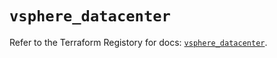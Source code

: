 # `vsphere_datacenter`

Refer to the Terraform Registory for docs: [`vsphere_datacenter`](https://www.terraform.io/docs/providers/vsphere/r/datacenter).
